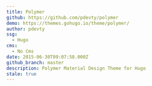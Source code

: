 ```yaml
---
title: Polymer
github: https://github.com/pdevty/polymer
demo: https://themes.gohugo.io/theme/polymer/
author: pdevty
ssg:
  - Hugo
cms:
  - No Cms
date: 2015-06-30T09:07:58.000Z
github_branch: master
description: Polymer Material Design Theme for Hugo
stale: true
---
```

